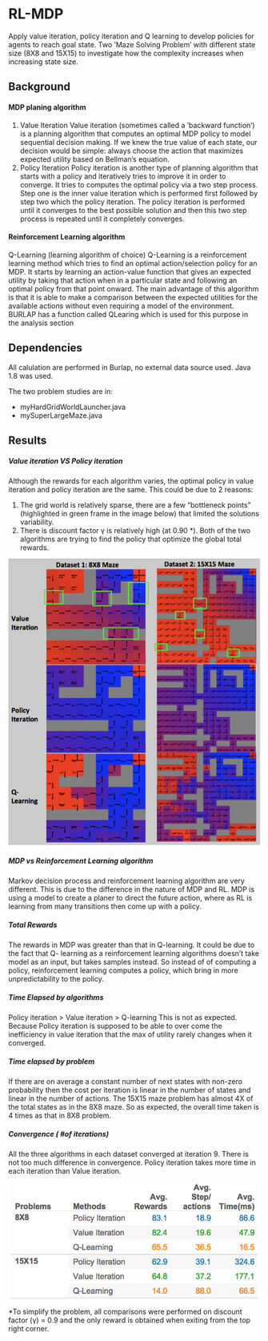 # RL-MDP
Apply value iteration, policy iteration and Q learning to develop policies for agents to reach goal state. Two ’Maze Solving Problem’ with different state size (8X8 and 15X15) to investigate how the complexity increases when increasing state size.



## Background
#### MDP planing algorithm
1. Value Iteration Value iteration (sometimes called a ’backward function’) is a planning algorithm that computes an optimal MDP policy to model sequential decision making. If we knew the true value of each state, our decision would be simple: always choose the action that maximizes expected utility based on Bellman’s equation.
2. Policy Iteration Policy iteration is another type of planning algorithm that starts with a policy and iteratively tries to improve it in order to converge. It tries to computes the optimal policy via a two step process. Step one is the inner value iteration which is performed first followed by step two which the policy iteration. The policy iteration is performed until it converges to the best possible solution and then this two step process is repeated until it completely converges.

#### Reinforcement Learning algorithm
Q-Learning (learning algorithm of choice) Q-Learning is a reinforcement learning method which tries to find an optimal action/selection policy for an MDP. It starts by learning an action-value function that gives an expected utility by taking that action when in a particular state and following an optimal policy from that point onward. The main advantage of this algorithm is that it is able to make a comparison between the expected utilities for the available actions without even requiring a model of the environment. BURLAP has a function called QLearing which is used for this purpose in the analysis section


## Dependencies
All calulation are performed in Burlap, no external data source used. 
Java 1.8 was used.

The two problem studies are in:

* myHardGridWorldLauncher.java
* mySuperLargeMaze.java


## Results

#####  Value iteration VS Policy iteration
Although the rewards for each algorithm varies, the optimal policy in value iteration and policy iteration are the same. This could be due to 2 reasons:
1. The grid world is relatively sparse, there are a few “bottleneck points” (highlighted in green frame in the image below) that limited the solutions variability.
2. There is discount factor γ is relatively high (at 0.90 *). Both of the two algorithms are trying to find the policy that optimize the global total rewards.

![Image](Images/Image2.png?raw=true "Image")

#####  MDP vs Reinforcement Learning algorithm
Markov decision process and reinforcement learning algorithm are very different. This is due to the difference in the nature of MDP and RL.
MDP is using a model to create a planer to direct the future action, where as RL is learning from many transitions then come up with a policy.


#####  Total Rewards
The rewards in MDP was greater than that in Q-learning. It could be due to the fact that Q- learning as a reinforcement learning algorithms doesn’t take model as an input, but takes samples instead. So instead of of computing a policy, reinforcement learning computes a policy, which bring in more unpredictability to the policy.
#####  Time Elapsed by algorithms
Policy iteration > Value iteration > Q-learning
This is not as expected. Because Policy iteration is supposed to be able to over come the inefficiency in value iteration that the max of utility rarely changes when it converged.
#####  Time elapsed by problem
If there are on average a constant number of next states with non-zero probability then the cost per iteration is linear in the number of states and linear in the number of actions. The 15X15 maze problem has almost 4X of the total states as in the 8X8 maze. So as expected, the overall time taken is 4 times as that in 8X8 problem.
#####  Convergence ( #of iterations)
All the three algorithms in each dataset converged at iteration 9. There is not too much difference in convergence. Policy iteration takes more time in each iteration than Value iteration.

![Image](Images/Image1.png?raw=true "Image")

*To simplify the problem, all comparisons were performed on discount factor (γ) = 0.9 and the only reward is obtained when exiting from the top right corner. 






